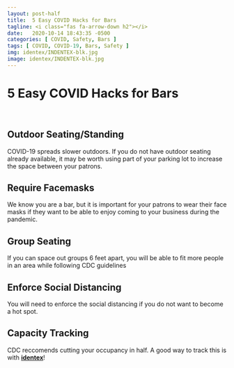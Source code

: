 ```yaml
---
layout: post-half
title:  5 Easy COVID Hacks for Bars
tagline: <i class="fas fa-arrow-down h2"></i>
date:   2020-10-14 18:43:35 -0500
categories: [ COVID, Safety, Bars ]
tags: [ COVID, COVID-19, Bars, Safety ]
img: identex/INDENTEX-blk.jpg
image: identex/INDENTEX-blk.jpg
---
```

<!--more-->

# 5 Easy COVID Hacks for Bars

<br/>

## Outdoor Seating/Standing

COVID-19 spreads slower outdoors. If you do not have outdoor seating already available, it may be worth using part of your parking lot to increase the space between your patrons.


## Require Facemasks

We know you are a bar, but it is important for your patrons to wear their face masks if they want to be able to enjoy coming to your business during the pandemic.


## Group Seating

If you can space out groups 6 feet apart, you will be able to fit more people in an area while following CDC guidelines


## Enforce Social Distancing

You will need to enforce the social distancing if you do not want to become a hot spot.


## Capacity Tracking

CDC reccomends cutting your occupancy in half. A good way to track this is with [**identex**](https://identex.co)!